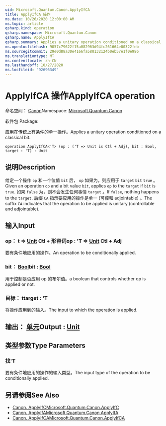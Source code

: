 ```yaml
---
uid: Microsoft.Quantum.Canon.ApplyIfCA
title: ApplyIfCA 操作
ms.date: 10/26/2020 12:00:00 AM
ms.topic: article
qsharp.kind: operation
qsharp.namespace: Microsoft.Quantum.Canon
qsharp.name: ApplyIfCA
qsharp.summary: Applies a unitary operation conditioned on a classical bit.
ms.openlocfilehash: 9057c79622f15a082963d94fc261664e00322feb
ms.sourcegitcommit: 29e0d88a30e4166fa580132124b0eb57e1f0e986
ms.translationtype: MT
ms.contentlocale: zh-CN
ms.lasthandoff: 10/27/2020
ms.locfileid: "92696349"
---
```

# <a name="applyifca-operation"></a><span data-ttu-id="a6e66-102">ApplyIfCA 操作</span><span class="sxs-lookup"><span data-stu-id="a6e66-102">ApplyIfCA operation</span></span>

<span data-ttu-id="a6e66-103">命名空间： [Canon](xref:Microsoft.Quantum.Canon)</span><span class="sxs-lookup"><span data-stu-id="a6e66-103">Namespace: [Microsoft.Quantum.Canon](xref:Microsoft.Quantum.Canon)</span></span>

<span data-ttu-id="a6e66-104">软件包 [](https://nuget.org/packages/)</span><span class="sxs-lookup"><span data-stu-id="a6e66-104">Package: [](https://nuget.org/packages/)</span></span>


<span data-ttu-id="a6e66-105">应用在传统上有条件的单一操作。</span><span class="sxs-lookup"><span data-stu-id="a6e66-105">Applies a unitary operation conditioned on a classical bit.</span></span>

```qsharp
operation ApplyIfCA<'T> (op : ('T => Unit is Ctl + Adj), bit : Bool, target : 'T) : Unit
```


## <a name="description"></a><span data-ttu-id="a6e66-106">说明</span><span class="sxs-lookup"><span data-stu-id="a6e66-106">Description</span></span>

<span data-ttu-id="a6e66-107">给定一个操作 `op` 和一个位值 `bit` 后， `op` 如果为，则应用于 `target` `bit` `true` 。</span><span class="sxs-lookup"><span data-stu-id="a6e66-107">Given an operation `op` and a bit value `bit`, applies `op` to the `target` if `bit` is `true`.</span></span> <span data-ttu-id="a6e66-108">如果 `false` 为，则不会发生任何事情 `target` 。</span><span class="sxs-lookup"><span data-stu-id="a6e66-108">If `false`, nothing happens to the `target`.</span></span>
<span data-ttu-id="a6e66-109">后缀 `CA` 指示要应用的操作是单一 (可控和 adjointable) 。</span><span class="sxs-lookup"><span data-stu-id="a6e66-109">The suffix `CA` indicates that the operation to be applied is unitary (controllable and adjointable).</span></span>

## <a name="input"></a><span data-ttu-id="a6e66-110">输入</span><span class="sxs-lookup"><span data-stu-id="a6e66-110">Input</span></span>

### <a name="op--t--unit-ctl--adj"></a><span data-ttu-id="a6e66-111">op： t => [Unit](xref:microsoft.quantum.lang-ref.unit) Ctl + 形容词</span><span class="sxs-lookup"><span data-stu-id="a6e66-111">op : 'T => [Unit](xref:microsoft.quantum.lang-ref.unit) Ctl + Adj</span></span>

<span data-ttu-id="a6e66-112">要有条件地应用的操作。</span><span class="sxs-lookup"><span data-stu-id="a6e66-112">An operation to be conditionally applied.</span></span>


### <a name="bit--bool"></a><span data-ttu-id="a6e66-113">bit： [Bool](xref:microsoft.quantum.lang-ref.bool)</span><span class="sxs-lookup"><span data-stu-id="a6e66-113">bit : [Bool](xref:microsoft.quantum.lang-ref.bool)</span></span>

<span data-ttu-id="a6e66-114">用于控制是否应用 op 的布尔值。</span><span class="sxs-lookup"><span data-stu-id="a6e66-114">a boolean that controls whether op is applied or not.</span></span>


### <a name="target--t"></a><span data-ttu-id="a6e66-115">目标： t</span><span class="sxs-lookup"><span data-stu-id="a6e66-115">target : 'T</span></span>

<span data-ttu-id="a6e66-116">将操作应用到的输入。</span><span class="sxs-lookup"><span data-stu-id="a6e66-116">The input to which the operation is applied.</span></span>



## <a name="output--unit"></a><span data-ttu-id="a6e66-117">输出： [单元](xref:microsoft.quantum.lang-ref.unit)</span><span class="sxs-lookup"><span data-stu-id="a6e66-117">Output : [Unit](xref:microsoft.quantum.lang-ref.unit)</span></span>



## <a name="type-parameters"></a><span data-ttu-id="a6e66-118">类型参数</span><span class="sxs-lookup"><span data-stu-id="a6e66-118">Type Parameters</span></span>

### <a name="t"></a><span data-ttu-id="a6e66-119">找</span><span class="sxs-lookup"><span data-stu-id="a6e66-119">'T</span></span>

<span data-ttu-id="a6e66-120">要有条件地应用的操作的输入类型。</span><span class="sxs-lookup"><span data-stu-id="a6e66-120">The input type of the operation to be conditionally applied.</span></span>

## <a name="see-also"></a><span data-ttu-id="a6e66-121">另请参阅</span><span class="sxs-lookup"><span data-stu-id="a6e66-121">See Also</span></span>

- [<span data-ttu-id="a6e66-122">Canon. ApplyIfC</span><span class="sxs-lookup"><span data-stu-id="a6e66-122">Microsoft.Quantum.Canon.ApplyIfC</span></span>](xref:Microsoft.Quantum.Canon.ApplyIfC)
- [<span data-ttu-id="a6e66-123">Canon. ApplyIfA</span><span class="sxs-lookup"><span data-stu-id="a6e66-123">Microsoft.Quantum.Canon.ApplyIfA</span></span>](xref:Microsoft.Quantum.Canon.ApplyIfA)
- [<span data-ttu-id="a6e66-124">Canon. ApplyIfCA</span><span class="sxs-lookup"><span data-stu-id="a6e66-124">Microsoft.Quantum.Canon.ApplyIfCA</span></span>](xref:Microsoft.Quantum.Canon.ApplyIfCA)